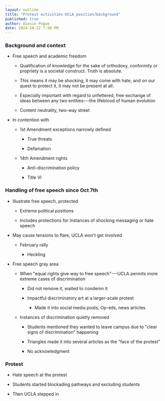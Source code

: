 ```yaml
---
layout: outline
title: "Protest activities-UCLA position/background"
published: true
author: Alexie Pogue
date: 2024-10-22 7:50 PM
---
```


### Background and context 

- Free speech and academic freedom 
	
	- Qualification of knowledge for the sake of orthodoxy, conformity or propriety is a societal construct. Truth is absolute.

	- This means it may be shocking, it may come with hate, and on our quest to protect it, it may not be present at all.

	- Especially important with regard to unfettered, free exchange of ideas between any two entities---the lifeblood of human evolution

	- Content neutrality, two-way street 

- In contention with 

	- 1st Amendment exceptions narrowly defined

		- True threats

		- Defamation 

	- 14th Amendment rights 

		- Anti-discrimination policy

		- Title VI 

### Handling of free speech since Oct 7th

- Illustrate free speech, protected 

	- Extreme political positions

	- Includes protections for instances of shocking messaging or hate speech 

- May cause tensions to flare, UCLA won't get involved 

	- February rally 

		- Heckling 

- Free speech gray area

	- When "equal rights give way to free speech"---UCLA permits more extreme cases of discrimination

		- Did not remove it, waited to condemn it 

		- Impactful discriminatory art at a larger-scale protest

			- Made it into social media posts, Op-eds, news articles 

	- Instances of discrimination quietly removed

		- Students mentioned they wanted to leave campus due to "clear signs of discrimination" happening 

		- Triangles made it into several articles as the "face of the protest"
	
		- No acknowledgment

### Protest 

- Hate speech at the protest 

- Students started blockading pathways and excluding students

- Then UCLA stepped in 
